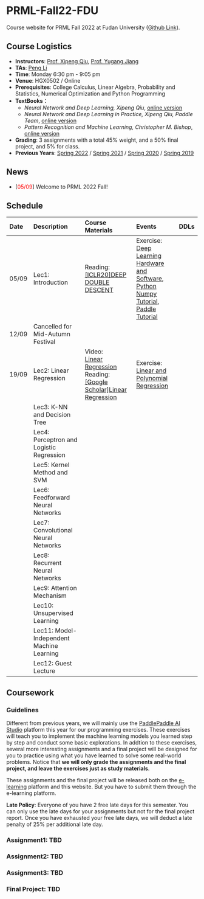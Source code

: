 # PRML-Fall22-FDU

Course website for PRML Fall 2022 at Fudan University ([Github Link](https://github.com/dasepli/PRML-Fall22-FDU)).

## Course Logistics
- **Instructors**: [Prof. Xipeng Qiu](https://xpqiu.github.io/index.html), [Prof. Yugang Jiang](http://www.yugangjiang.info/bioChn.html)
- **TAs**: <a href="mailto:lip21@m.fudan.edu.cn">Peng Li</a>
- **Time**: Monday 6:30 pm - 9:05 pm
- **Venue**: HGX0502 / Online
- **Prerequisites**: College Calculus, Linear Algebra, Probability and Statistics, Numerical Optimization and Python Programming
- **TextBooks**：
	- *Neural Network and Deep Learning, Xipeng Qiu*, [online version](https://nndl.github.io/)
	- *Neural Network and Deep Learning in Practice, Xipeng Qiu, Paddle Team*, [online version](https://github.com/nndl/practice-in-paddle/)
	- *Pattern Recognition and Machine Learning, Christopher M. Bishop*, [online version](https://www.microsoft.com/en-us/research/uploads/prod/2006/01/Bishop-Pattern-Recognition-and-Machine-Learning-2006.pdf)
- **Grading**: 3 assignments with a total 45% weight, and a 50% final project, and 5% for class.
- **Previous Years**: [Spring 2022](https://github.com/dasepli/PRML-Spring22-FDU) / [Spring 2021](https://toscode.gitee.com/fnlp/prml-21-spring) / [Spring 2020](https://github.com/xuyige/PRML-Spring20-FDU) / [Spring 2019](https://github.com/FDUCSLG/PRML-2019Spring-FDU)

## News
<ul>  
<li>[<font color="red">05/09</font>] Welcome to PRML 2022 Fall! </li>
</ul>

## Schedule

|Date| Description | Course Materials | Events | DDLs |
| :-- | :-- | :-- | :-- | :-- |
|05/09 |Lec1: Introduction  |Reading:<br>[[ICLR20]DEEP DOUBLE DESCENT](https://openreview.net/forum?id=B1g5sA4twr)| Exercise: <br>[Deep Learning Hardware and Software](http://cs231n.stanford.edu/slides/2021/lecture_6.pdf),<br>[Python Numpy Tutorial](https://cs231n.github.io/python-numpy-tutorial/),<br>[Paddle Tutorial](https://github.com/nndl/practice-in-paddle/blob/main/chap1%E5%AE%9E%E8%B7%B5%E5%9F%BA%E7%A1%80/%E5%AE%9E%E8%B7%B5%E5%9F%BA%E7%A1%80.ipynb)| |
|12/09 |Cancelled for Mid-Autumn Festival | | | |
|19/09 |Lec2: Linear Regression  |Video:<br>[Linear Regression](https://zhibo.chaoxing.com/1000095851835004)<br>Reading:<br>[[Google Scholar]Linear Regression](https://scholar.google.com/scholar?start=0&q=Linear+Regression&hl=en&as_sdt=0,5) | Exercise: <br>[Linear and Polynomial Regression](https://aistudio.baidu.com/aistudio/education/group/info/27200)| |
| |Lec3: K-NN and Decision Tree | | | |
| |Lec4: Perceptron and Logistic Regression  | |  | |
| |Lec5: Kernel Method and SVM | |  | |
| |Lec6: Feedforward Neural Networks | |  | |
| |Lec7: Convolutional Neural Networks | | | |
| |Lec8: Recurrent Neural Networks  | | | |
| |Lec9: Attention Mechanism | |  | |
| |Lec10: Unsupervised Learning | |  | |
| |Lec11: Model-Independent Machine Learning  | |  | |
| |Lec12: Guest Lecture| |  | |

## Coursework
### Guidelines
Different from previous years, we will mainly use the [PaddlePaddle AI Studio](https://aistudio.baidu.com/aistudio/index) platform this year for our programming exercises. These exercises will teach you to implement the machine learning models you learned step by step and conduct some basic explorations. In addtion to these exercises, several more interesting assignments and a final project will be designed for you to practice using what you have learned to solve some real-world problems. Notice that **we will only grade the assignments and the final project, and leave the exercises just as study materials**. 

These assignments and the final project will be released both on the [e-learning](https://elearning.fudan.edu.cn/) platform and this website. But you have to submit them through the e-learning platform. 

**Late Policy**: Everyone of you have 2 free late days for this semester. You can only use the late days for your assignments but not for the final project report. Once you have exhausted your free late days, we will deduct a late penalty of 25% per additional late day.


### Assignment1: TBD

### Assignment2: TBD

### Assignment3: TBD

### Final Project: TBD


